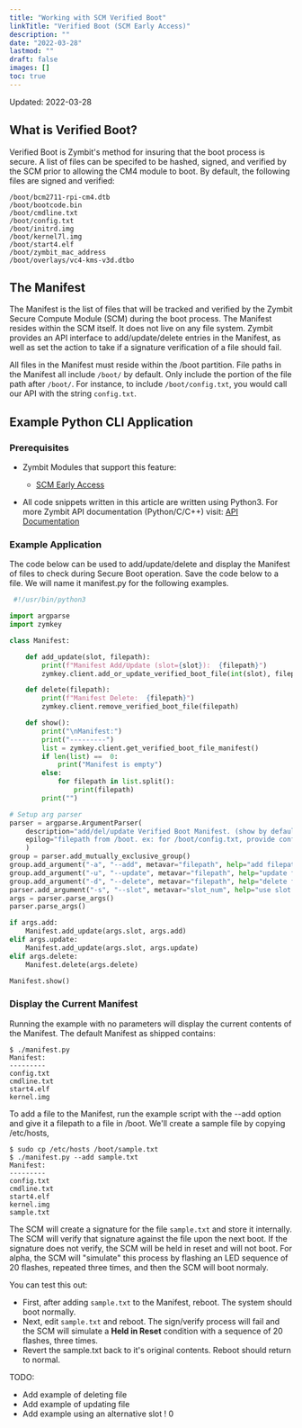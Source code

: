 ```yaml
---
title: "Working with SCM Verified Boot"
linkTitle: "Verified Boot (SCM Early Access)"
description: ""
date: "2022-03-28"
lastmod: ""
draft: false
images: []
toc: true
---
```

Updated: 2022-03-28

## What is Verified Boot?

Verified Boot is Zymbit's method for insuring that the boot process is secure. A list of files can be specifed to be hashed, signed, and verified by the SCM prior to allowing the CM4 module to boot. By default, the following files are signed and verified:

```
/boot/bcm2711-rpi-cm4.dtb
/boot/bootcode.bin
/boot/cmdline.txt
/boot/config.txt
/boot/initrd.img
/boot/kernel7l.img
/boot/start4.elf
/boot/zymbit_mac_address
/boot/overlays/vc4-kms-v3d.dtbo
```

## The Manifest

The Manifest is the list of files that will be tracked and verified by the Zymbit Secure Compute Module (SCM) during the boot process. The Manifest resides within the SCM itself. It does not live on any file system. Zymbit provides an API interface to add/update/delete entries in the Manifest, as well as set the action to take if a signature verification of a file should fail.
 
All files in the Manifest must reside within the /boot partition. File paths in the Manifest all include `/boot/` by default. Only include the portion of the file path after `/boot/`. For instance, to include `/boot/config.txt`, you would call our API with the string `config.txt`.

## Example Python CLI Application

### Prerequisites

* Zymbit Modules that support this feature:
    * [SCM Early Access](https://www.zymbit.com/secure-compute-node/)

* All code snippets written in this article are written using Python3. For more Zymbit API documentation (Python/C/C++) visit: [API Documentation](/api)

### Example Application

The code below can be used to add/update/delete and display the Manifest of files to check during Secure Boot operation. Save the code below to a file. We will name it manifest.py for the following examples.

```python
 #!/usr/bin/python3

import argparse
import zymkey

class Manifest:

    def add_update(slot, filepath):
        print(f"Manifest Add/Update (slot={slot}):  {filepath}")
        zymkey.client.add_or_update_verified_boot_file(int(slot), filepath)

    def delete(filepath):
        print(f"Manifest Delete:  {filepath}")
        zymkey.client.remove_verified_boot_file(filepath)

    def show():
        print("\nManifest:")
        print("---------")
        list = zymkey.client.get_verified_boot_file_manifest()
        if len(list) ==  0:
            print("Manifest is empty")
        else:
            for filepath in list.split():
                print(filepath)
        print("")

# Setup arg parser
parser = argparse.ArgumentParser(
    description="add/del/update Verified Boot Manifest. (show by default)",
    epilog="filepath from /boot. ex: for /boot/config.txt, provide config.txt."
    )
group = parser.add_mutually_exclusive_group()
group.add_argument("-a", "--add", metavar="filepath", help="add filepath to manifest", action="store", required=False)
group.add_argument("-u", "--update", metavar="filepath", help="update filepath in manifest", action="store", required=False)
group.add_argument("-d", "--delete", metavar="filepath", help="delete filepath from manifest", action="store", required=False)
parser.add_argument("-s", "--slot", metavar="slot_num", help="use slot for add/delete (default=0)", default=0, action="store", required=False)
args = parser.parse_args()
parser.parse_args()

if args.add:
    Manifest.add_update(args.slot, args.add)
elif args.update:
    Manifest.add_update(args.slot, args.update)
elif args.delete:
    Manifest.delete(args.delete)

Manifest.show()
```

### Display the Current Manifest

Running the example with no parameters will display the current contents of the Manifest. The default Manifest as shipped contains:


```
$ ./manifest.py
Manifest:
---------
config.txt
cmdline.txt
start4.elf
kernel.img
```

To add a file to the Manifest, run the example script with the --add option and give it a filepath to a file in /boot. We'll create a sample file by copying /etc/hosts,

```
$ sudo cp /etc/hosts /boot/sample.txt
$ ./manifest.py --add sample.txt
Manifest:
---------
config.txt
cmdline.txt
start4.elf
kernel.img
sample.txt
```

The SCM will create a signature for the file `sample.txt` and store it internally. The SCM will verify that signature against the file upon the next boot. If the signature does not verify, the SCM will be held in reset and will not boot. For alpha, the SCM will "simulate" this process by flashing an LED sequence of 20 flashes, repeated three times, and then the SCM will boot normaly. 

You can test this out:

 * First, after adding `sample.txt` to the Manifest, reboot. The system should boot normally.
 * Next, edit `sample.txt` and reboot. The sign/verify process will fail and the SCM will simulate a __Held in Reset__ condition with a sequence of 20 flashes, three times.
 * Revert the sample.txt back to it's original contents. Reboot should return to normal.

TODO:

*  Add example of deleting file
*  Add example of updating file
*  Add example using an alternative slot ! 0


